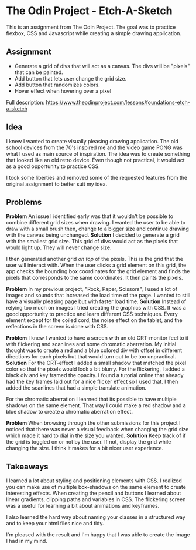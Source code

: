 # The Odin Project - Etch-A-Sketch

This is an assignment from The Odin Project. The goal was to practice flexbox, CSS and Javascript while creating a simple drawing application.

## Assignment
 - Generate a grid of divs that will act as a canvas. The divs will be
   "pixels" that can be painted. 
 - Add button that lets user change the grid size.
 - Add button that randomizes colors.
 - Hover effect when hovering over a pixel

Full description: https://www.theodinproject.com/lessons/foundations-etch-a-sketch

## Idea
I knew I wanted to create visually pleasing drawing application. The old school devices from the 70's inspired me and the video game PONG was what I used as main source of inspiration. The idea was to create something that looked like an old retro device. Even though not practical, it would act as a good opportunity to practice CSS. 

I took some liberties and removed some of the requested features from the original assignment to better suit my idea.

## Problems
**Problem**
An issue I identified early was that it wouldn't be possible to combine different grid sizes when drawing. I wanted the user to be able to draw with a small brush then, change to a bigger size and continue drawing with the canvas being unchanged. 
**Solution**
I decided to generate a grid with the smallest grid size. This grid of divs would act as the pixels that would light up. They will never change size.

I then generated another grid *on top* of the pixels. This is the grid that the user will interact with. When the user clicks a grid element on this grid, the app checks the bounding box coordinates for the grid element and finds the pixels that corresponds to the same coordinates. It then paints the pixels. 

**Problem**
In my previous project, "Rock, Paper, Scissors", I used a lot of images and sounds that increased the load time of the page. I wanted to still have a visually pleasing page but with faster load time.
**Solution**
Instead of relying too much on images I tried creating the graphics with CSS. It was a good opportunity to practice and learn different CSS techniques. Every element except for the coiled cord, the noise effect on the tablet, and the reflections in the screen is done with CSS.

**Problem**
I knew I wanted to have a screen with an old CRT-monitor feel to it with flickering and scanlines and some chromatic aberration. My initial thought was to create a   red and a blue colored div with offset in different directions for each pixels but that would turn out to be too unpractical. 
**Solution**
For the CRT-effect I added a small shadow that matched the pixel color so that the pixels would look a bit blurry. For the flickering, I added a black div and key framed the opacity. I found a tutorial online that already had the key frames laid out for a nice flicker effect so I used that. I then added the scanlines that had a simple translate animation. 

For the chromatic aberration I learned that its possible to have multiple shadows on the same element. That way I could make a red shadow and a blue shadow to create a chromatic aberration effect.

**Problem**
When browsing through the other submissions for this project I noticed that there was never a visual feedback when changing the grid size which made it hard to dial in the size you wanted.
**Solution**
Keep track of if the grid is toggled on or not by the user. If not, display the grid while changing the size. I think it makes for a bit nicer user experience.

## Takeaways

I learned a lot about styling and positioning elements with CSS. I realized you can make use of multiple box-shadows on the same element to create interesting effects. When creating the pencil and buttons I learned about linear gradients, clipping paths and variables in CSS. The flickering screen was a useful for learning a bit about animations and keyframes. 

I also learned the hard way about naming your classes in a structured way and to keep your html files nice and tidy. 

I'm pleased with the result and I'm happy that I was able to create the image I had in my mind. 



